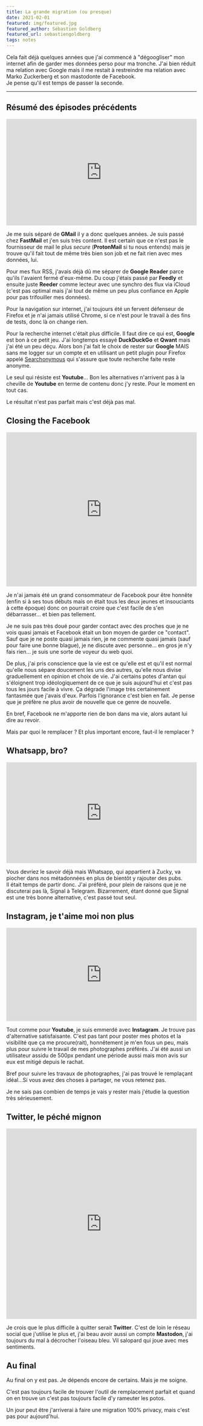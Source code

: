 ```yaml
---
title: La grande migration (ou presque)
date: 2021-02-01
featured: img/featured.jpg
featured_author: Sébastien Goldberg
featured_url: sebastiengoldberg
tags: notes
---
```


Cela fait déjà quelques années que j'ai commencé à "dégoogliser" mon internet afin de garder mes données perso pour ma tronche. J'ai bien réduit ma relation avec Google mais il me restait à restreindre ma relation avec Marko Zuckerberg et son mastodonte de Facebook.  
Je pense qu'il est temps de passer la seconde.

---

## Résumé des épisodes précédents

<div style="width:100%;height:0;padding-bottom:56%;position:relative;"><iframe src="https://giphy.com/embed/tQcCMlkyvRL0TsPOdt" width="100%" height="100%" style="position:absolute" frameBorder="0" class="giphy-embed" allowFullScreen></iframe></div>

Je me suis séparé de **GMail** il y a donc quelques années. Je suis passé chez **FastMail** et j'en suis très content. Il est certain que ce n'est pas le fournisseur de mail le plus _secure_ (**ProtonMail** si tu nous entends) mais je trouve qu'il fait tout de même très bien son job et ne fait rien avec mes données, lui.

Pour mes flux RSS, j'avais déjà dû me séparer de **Google Reader** parce qu'ils l'avaient fermé d'eux-même. Du coup j'étais passé par **Feedly** et ensuite juste **Reeder** comme lecteur avec une synchro des flux via iCloud (c'est pas optimal mais j'ai tout de même un peu plus confiance en Apple pour pas trifouiller mes données).

Pour la navigation sur internet, j'ai toujours été un fervent défenseur de Firefox et je n'ai jamais utilisé Chrome, si ce n'est pour le travail à des fins de tests, donc là on change rien.

Pour la recherche internet c'était plus difficile. Il faut dire ce qui est, **Google** est bon à ce petit jeu. J'ai longtemps essayé **DuckDuckGo** et **Qwant** mais j'ai été un peu déçu. Alors bon j'ai fait le choix de rester sur **Google** MAIS sans me logger sur un compte et en utilisant un petit plugin pour Firefox appelé [Searchonymous](https://addons.mozilla.org/fr/firefox/addon/searchonymous/) qui s'assure que toute recherche faite reste anonyme.

Le seul qui résiste est **Youtube**… Bon les alternatives n'arrivent pas à la cheville de **Youtube** en terme de contenu donc j'y reste. Pour le moment en tout cas.

Le résultat n'est pas parfait mais c'est déjà pas mal.

## Closing the Facebook

<div style="width:100%;height:0;padding-bottom:81%;position:relative;"><iframe src="https://giphy.com/embed/3oz8xsNvoV8gmrBPPi" width="100%" height="100%" style="position:absolute" frameBorder="0" class="giphy-embed" allowFullScreen></iframe></div>

Je n'ai jamais été un grand consommateur de Facebook pour être honnête (enfin si à ses tous débuts mais on était tous les deux jeunes et insouciants à cette époque) donc on pourrait croire que c'est facile de s'en débarrasser… et bien pas tellement.

Je ne suis pas très doué pour garder contact avec des proches que je ne vois quasi jamais et Facebook était un bon moyen de garder ce "contact". Sauf que je ne poste quasi jamais rien, je ne commente quasi jamais (sauf pour faire une bonne blague), je ne discute avec personne… en gros je n'y fais rien… je suis une sorte de voyeur du web quoi.

De plus, j'ai pris conscience que la vie est ce qu'elle est et qu'il est normal qu'elle nous sépare doucement les uns des autres, qu'elle nous divise graduellement en opinion et choix de vie. J'ai certains potes d'antan qui s'éloignent trop idéologiquement de ce que je suis aujourd'hui et c'est pas tous les jours facile à vivre. Ça dégrade l'image très certainement fantasmée que j'avais d'eux. Parfois l'ignorance c'est bien en fait. Je pense que je préfère ne plus avoir de nouvelle que ce genre de nouvelle.

En bref, Facebook ne m'apporte rien de bon dans ma vie, alors autant lui dire au revoir.

Mais par quoi le remplacer ? Et plus important encore, faut-il le remplacer ?

## Whatsapp, bro?

<div style="width:100%;height:0;padding-bottom:53%;position:relative;"><iframe src="https://giphy.com/embed/kigKjAJryWTZK" width="100%" height="100%" style="position:absolute" frameBorder="0" class="giphy-embed" allowFullScreen></iframe></div>

Vous devriez le savoir déjà mais Whatsapp, qui appartient à Zucky, va piocher dans nos métadonnées en plus de bientôt y rajouter des pubs.  
Il était temps de partir donc. J'ai préféré, pour plein de raisons que je ne discuterai pas là, Signal à Telegram.
Bizarrement, étant donné que Signal est une très bonne alternative, c'est passé tout seul.

## Instagram, je t'aime moi non plus

<div style="width:100%;height:0;padding-bottom:49%;position:relative;"><iframe src="https://giphy.com/embed/mWO9gCz9v4Ak3cJJMO" width="100%" height="100%" style="position:absolute" frameBorder="0" class="giphy-embed" allowFullScreen></iframe></div>

Tout comme pour **Youtube**, je suis emmerdé avec **Instagram**. Je trouve pas d'alternative satisfaisante. C'est pas tant pour poster mes photos et la visibilité que ça me procure(rait), honnêtement je m'en fous un peu, mais plus pour suivre le travail de mes photographes préférés. J'ai été aussi un utilisateur assidu de 500px pendant une période aussi mais mon avis sur eux est mitigé depuis le rachat.

Bref pour suivre les travaux de photographes, j'ai pas trouvé le remplaçant idéal…Si vous avez des choses à partager, ne vous retenez pas.

Je ne sais pas combien de temps je vais y rester mais j'étudie la question très sérieusement.

## Twitter, le péché mignon

<div style="width:100%;height:0;padding-bottom:100%;position:relative;"><iframe src="https://giphy.com/embed/THrYOidLs0z9WCOvGi" width="100%" height="100%" style="position:absolute" frameBorder="0" class="giphy-embed" allowFullScreen></iframe></div>

Je crois que le plus difficile à quitter serait **Twitter**. C'est de loin le réseau social que j'utilise le plus et, j'ai beau avoir aussi un compte **Mastodon**, j'ai toujours du mal à décrocher l'oiseau bleu. Vil salopard qui joue avec mes sentiments.

## Au final

Au final on y est pas. Je dépends encore de certains. Mais je me soigne.

C'est pas toujours facile de trouver l'outil de remplacement parfait et quand on en trouve un c'est pas toujours facile d'y rameuter les potos.

Un jour peut être j'arriverai à faire une migration 100% privacy, mais c'est pas pour aujourd'hui.
